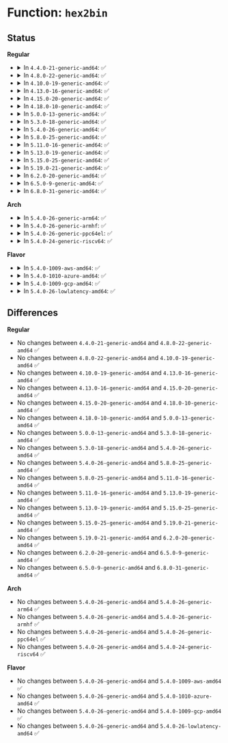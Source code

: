 # Function: <code>hex2bin</code>

## Status
<b>Regular</b>
<ul>
<li>
<details>
<summary>In <code>4.4.0-21-generic-amd64</code>: ✅</summary>

```c
int hex2bin(u8 * dst, const char * src, size_t count)
```

```json
{
  "name": "hex2bin",
  "collision_type": "Unique Global",
  "inline_type": "No",
  "funcs": [
    {
      "addr": 18446744071583044880,
      "name": "hex2bin",
      "external": true,
      "loc": "lib/hexdump.c:47",
      "file": "lib/hexdump.c",
      "inline": "seen, unknown",
      "caller_inline": [],
      "caller_func": [
        "security/keys/trusted.c:datablob_parse",
        "security/keys/encrypted-keys/encrypted.c:encrypted_instantiate",
        "security/keys/encrypted-keys/encrypted.c:encrypted_instantiate",
        "security/keys/encrypted-keys/encrypted.c:encrypted_instantiate"
      ]
    }
  ],
  "symbols": [
    {
      "addr": 18446744071583044880,
      "name": "hex2bin",
      "section": ".text",
      "bind": "STB_GLOBAL",
      "size": 159
    }
  ]
}
```
</details>
</li>
<li>
<details>
<summary>In <code>4.8.0-22-generic-amd64</code>: ✅</summary>

```c
int hex2bin(u8 * dst, const char * src, size_t count)
```

```json
{
  "name": "hex2bin",
  "collision_type": "Unique Global",
  "inline_type": "No",
  "funcs": [
    {
      "addr": 18446744071583338208,
      "name": "hex2bin",
      "external": true,
      "loc": "lib/hexdump.c:47",
      "file": "lib/hexdump.c",
      "inline": "seen, unknown",
      "caller_inline": [],
      "caller_func": [
        "security/keys/trusted.c:datablob_parse",
        "security/keys/encrypted-keys/encrypted.c:encrypted_instantiate",
        "security/keys/encrypted-keys/encrypted.c:encrypted_instantiate",
        "security/keys/encrypted-keys/encrypted.c:encrypted_instantiate"
      ]
    }
  ],
  "symbols": [
    {
      "addr": 18446744071583338208,
      "name": "hex2bin",
      "section": ".text",
      "bind": "STB_GLOBAL",
      "size": 167
    }
  ]
}
```
</details>
</li>
<li>
<details>
<summary>In <code>4.10.0-19-generic-amd64</code>: ✅</summary>

```c
int hex2bin(u8 * dst, const char * src, size_t count)
```

```json
{
  "name": "hex2bin",
  "collision_type": "Unique Global",
  "inline_type": "No",
  "funcs": [
    {
      "addr": 18446744071583463632,
      "name": "hex2bin",
      "external": true,
      "loc": "lib/hexdump.c:47",
      "file": "lib/hexdump.c",
      "inline": "seen, unknown",
      "caller_inline": [],
      "caller_func": [
        "security/keys/trusted.c:datablob_parse",
        "security/keys/encrypted-keys/encrypted.c:encrypted_instantiate",
        "security/keys/encrypted-keys/encrypted.c:encrypted_instantiate",
        "security/keys/encrypted-keys/encrypted.c:encrypted_instantiate"
      ]
    }
  ],
  "symbols": [
    {
      "addr": 18446744071583463632,
      "name": "hex2bin",
      "section": ".text",
      "bind": "STB_GLOBAL",
      "size": 167
    }
  ]
}
```
</details>
</li>
<li>
<details>
<summary>In <code>4.13.0-16-generic-amd64</code>: ✅</summary>

```c
int hex2bin(u8 * dst, const char * src, size_t count)
```

```json
{
  "name": "hex2bin",
  "collision_type": "Unique Global",
  "inline_type": "No",
  "funcs": [
    {
      "addr": 18446744071583485904,
      "name": "hex2bin",
      "external": true,
      "loc": "lib/hexdump.c:47",
      "file": "lib/hexdump.c",
      "inline": "seen, unknown",
      "caller_inline": [],
      "caller_func": [
        "security/keys/trusted.c:datablob_parse",
        "security/keys/encrypted-keys/encrypted.c:encrypted_instantiate",
        "security/keys/encrypted-keys/encrypted.c:encrypted_instantiate",
        "security/keys/encrypted-keys/encrypted.c:encrypted_instantiate"
      ]
    }
  ],
  "symbols": [
    {
      "addr": 18446744071583485904,
      "name": "hex2bin",
      "section": ".text",
      "bind": "STB_GLOBAL",
      "size": 162
    }
  ]
}
```
</details>
</li>
<li>
<details>
<summary>In <code>4.15.0-20-generic-amd64</code>: ✅</summary>

```c
int hex2bin(u8 * dst, const char * src, size_t count)
```

```json
{
  "name": "hex2bin",
  "collision_type": "Unique Global",
  "inline_type": "No",
  "funcs": [
    {
      "addr": 18446744071583666944,
      "name": "hex2bin",
      "external": true,
      "loc": "lib/hexdump.c:48",
      "file": "lib/hexdump.c",
      "inline": "seen, unknown",
      "caller_inline": [],
      "caller_func": [
        "fs/fat/namei_vfat.c:vfat_add_entry",
        "security/keys/trusted.c:datablob_parse",
        "security/keys/encrypted-keys/encrypted.c:encrypted_instantiate",
        "security/keys/encrypted-keys/encrypted.c:encrypted_instantiate",
        "security/keys/encrypted-keys/encrypted.c:encrypted_instantiate"
      ]
    }
  ],
  "symbols": [
    {
      "addr": 18446744071583666944,
      "name": "hex2bin",
      "section": ".text",
      "bind": "STB_GLOBAL",
      "size": 162
    }
  ]
}
```
</details>
</li>
<li>
<details>
<summary>In <code>4.18.0-10-generic-amd64</code>: ✅</summary>

```c
int hex2bin(u8 * dst, const char * src, size_t count)
```

```json
{
  "name": "hex2bin",
  "collision_type": "Unique Global",
  "inline_type": "No",
  "funcs": [
    {
      "addr": 18446744071583886320,
      "name": "hex2bin",
      "external": true,
      "loc": "lib/hexdump.c:48",
      "file": "lib/hexdump.c",
      "inline": "seen, unknown",
      "caller_inline": [],
      "caller_func": [
        "fs/fat/namei_vfat.c:vfat_add_entry",
        "security/keys/trusted.c:datablob_parse",
        "security/keys/encrypted-keys/encrypted.c:encrypted_instantiate",
        "security/keys/encrypted-keys/encrypted.c:encrypted_instantiate",
        "security/keys/encrypted-keys/encrypted.c:encrypted_instantiate"
      ]
    }
  ],
  "symbols": [
    {
      "addr": 18446744071583886320,
      "name": "hex2bin",
      "section": ".text",
      "bind": "STB_GLOBAL",
      "size": 107
    }
  ]
}
```
</details>
</li>
<li>
<details>
<summary>In <code>5.0.0-13-generic-amd64</code>: ✅</summary>

```c
int hex2bin(u8 * dst, const char * src, size_t count)
```

```json
{
  "name": "hex2bin",
  "collision_type": "Unique Global",
  "inline_type": "No",
  "funcs": [
    {
      "addr": 18446744071583970528,
      "name": "hex2bin",
      "external": true,
      "loc": "lib/hexdump.c:48",
      "file": "lib/hexdump.c",
      "inline": "seen, unknown",
      "caller_inline": [],
      "caller_func": [
        "fs/fat/namei_vfat.c:vfat_add_entry",
        "security/keys/trusted.c:datablob_parse",
        "security/keys/encrypted-keys/encrypted.c:encrypted_instantiate",
        "security/keys/encrypted-keys/encrypted.c:encrypted_instantiate",
        "security/keys/encrypted-keys/encrypted.c:encrypted_instantiate"
      ]
    }
  ],
  "symbols": [
    {
      "addr": 18446744071583970528,
      "name": "hex2bin",
      "section": ".text",
      "bind": "STB_GLOBAL",
      "size": 107
    }
  ]
}
```
</details>
</li>
<li>
<details>
<summary>In <code>5.3.0-18-generic-amd64</code>: ✅</summary>

```c
int hex2bin(u8 * dst, const char * src, size_t count)
```

```json
{
  "name": "hex2bin",
  "collision_type": "Unique Global",
  "inline_type": "No",
  "funcs": [
    {
      "addr": 18446744071584151680,
      "name": "hex2bin",
      "external": true,
      "loc": "lib/hexdump.c:44",
      "file": "lib/hexdump.c",
      "inline": "seen, unknown",
      "caller_inline": [],
      "caller_func": [
        "fs/fat/namei_vfat.c:vfat_build_slots",
        "security/keys/trusted.c:datablob_parse",
        "security/keys/encrypted-keys/encrypted.c:encrypted_instantiate",
        "security/keys/encrypted-keys/encrypted.c:encrypted_instantiate",
        "security/keys/encrypted-keys/encrypted.c:encrypted_instantiate"
      ]
    }
  ],
  "symbols": [
    {
      "addr": 18446744071584151680,
      "name": "hex2bin",
      "section": ".text",
      "bind": "STB_GLOBAL",
      "size": 135
    }
  ]
}
```
</details>
</li>
<li>
<details>
<summary>In <code>5.4.0-26-generic-amd64</code>: ✅</summary>

```c
int hex2bin(u8 * dst, const char * src, size_t count)
```

```json
{
  "name": "hex2bin",
  "collision_type": "Unique Global",
  "inline_type": "No",
  "funcs": [
    {
      "addr": 18446744071584272752,
      "name": "hex2bin",
      "external": true,
      "loc": "lib/hexdump.c:44",
      "file": "lib/hexdump.c",
      "inline": "seen, unknown",
      "caller_inline": [],
      "caller_func": [
        "fs/fat/namei_vfat.c:vfat_build_slots",
        "security/keys/trusted.c:datablob_parse",
        "security/keys/encrypted-keys/encrypted.c:encrypted_instantiate",
        "security/keys/encrypted-keys/encrypted.c:encrypted_instantiate",
        "security/keys/encrypted-keys/encrypted.c:encrypted_instantiate"
      ]
    }
  ],
  "symbols": [
    {
      "addr": 18446744071584272752,
      "name": "hex2bin",
      "section": ".text",
      "bind": "STB_GLOBAL",
      "size": 165
    }
  ]
}
```
</details>
</li>
<li>
<details>
<summary>In <code>5.8.0-25-generic-amd64</code>: ✅</summary>

```c
int hex2bin(u8 * dst, const char * src, size_t count)
```

```json
{
  "name": "hex2bin",
  "collision_type": "Unique Global",
  "inline_type": "No",
  "funcs": [
    {
      "addr": 18446744071584683104,
      "name": "hex2bin",
      "external": true,
      "loc": "lib/hexdump.c:44",
      "file": "lib/hexdump.c",
      "inline": "seen, unknown",
      "caller_inline": [],
      "caller_func": [
        "fs/fat/namei_vfat.c:xlate_to_uni",
        "security/keys/trusted-keys/trusted_tpm1.c:datablob_parse",
        "security/keys/trusted-keys/trusted_tpm1.c:getoptions",
        "security/keys/trusted-keys/trusted_tpm1.c:getoptions",
        "security/keys/trusted-keys/trusted_tpm1.c:getoptions",
        "security/keys/encrypted-keys/encrypted.c:encrypted_key_decrypt",
        "security/keys/encrypted-keys/encrypted.c:encrypted_key_decrypt",
        "security/keys/encrypted-keys/encrypted.c:encrypted_key_decrypt"
      ]
    }
  ],
  "symbols": [
    {
      "addr": 18446744071584683104,
      "name": "hex2bin",
      "section": ".text",
      "bind": "STB_GLOBAL",
      "size": 171
    }
  ]
}
```
</details>
</li>
<li>
<details>
<summary>In <code>5.11.0-16-generic-amd64</code>: ✅</summary>

```c
int hex2bin(u8 * dst, const char * src, size_t count)
```

```json
{
  "name": "hex2bin",
  "collision_type": "Unique Global",
  "inline_type": "No",
  "funcs": [
    {
      "addr": 18446744071584800784,
      "name": "hex2bin",
      "external": true,
      "loc": "lib/hexdump.c:45",
      "file": "lib/hexdump.c",
      "inline": "seen, unknown",
      "caller_inline": [],
      "caller_func": [
        "fs/fat/namei_vfat.c:xlate_to_uni",
        "security/keys/trusted-keys/trusted_tpm1.c:datablob_parse",
        "security/keys/trusted-keys/trusted_tpm1.c:getoptions",
        "security/keys/trusted-keys/trusted_tpm1.c:getoptions",
        "security/keys/trusted-keys/trusted_tpm1.c:getoptions",
        "security/keys/encrypted-keys/encrypted.c:encrypted_key_decrypt",
        "security/keys/encrypted-keys/encrypted.c:encrypted_key_decrypt",
        "security/keys/encrypted-keys/encrypted.c:encrypted_key_decrypt"
      ]
    }
  ],
  "symbols": [
    {
      "addr": 18446744071584800784,
      "name": "hex2bin",
      "section": ".text",
      "bind": "STB_GLOBAL",
      "size": 171
    }
  ]
}
```
</details>
</li>
<li>
<details>
<summary>In <code>5.13.0-19-generic-amd64</code>: ✅</summary>

```c
int hex2bin(u8 * dst, const char * src, size_t count)
```

```json
{
  "name": "hex2bin",
  "collision_type": "Unique Global",
  "inline_type": "No",
  "funcs": [
    {
      "addr": 18446744071584844960,
      "name": "hex2bin",
      "external": true,
      "loc": "lib/hexdump.c:45",
      "file": "lib/hexdump.c",
      "inline": "seen, unknown",
      "caller_inline": [],
      "caller_func": [
        "fs/fat/namei_vfat.c:xlate_to_uni",
        "security/keys/trusted-keys/trusted_core.c:datablob_parse",
        "security/keys/trusted-keys/trusted_tpm1.c:getoptions",
        "security/keys/trusted-keys/trusted_tpm1.c:getoptions",
        "security/keys/trusted-keys/trusted_tpm1.c:getoptions",
        "security/keys/trusted-keys/trusted_tpm1.c:getoptions",
        "security/keys/encrypted-keys/encrypted.c:encrypted_key_decrypt",
        "security/keys/encrypted-keys/encrypted.c:encrypted_key_decrypt",
        "security/keys/encrypted-keys/encrypted.c:encrypted_key_decrypt"
      ]
    }
  ],
  "symbols": [
    {
      "addr": 18446744071584844960,
      "name": "hex2bin",
      "section": ".text",
      "bind": "STB_GLOBAL",
      "size": 163
    }
  ]
}
```
</details>
</li>
<li>
<details>
<summary>In <code>5.15.0-25-generic-amd64</code>: ✅</summary>

```c
int hex2bin(u8 * dst, const char * src, size_t count)
```

```json
{
  "name": "hex2bin",
  "collision_type": "Unique Global",
  "inline_type": "No",
  "funcs": [
    {
      "addr": 18446744071585264880,
      "name": "hex2bin",
      "external": true,
      "loc": "lib/hexdump.c:45",
      "file": "lib/hexdump.c",
      "inline": "seen, unknown",
      "caller_inline": [],
      "caller_func": [
        "fs/fat/namei_vfat.c:xlate_to_uni",
        "security/keys/trusted-keys/trusted_core.c:datablob_parse",
        "security/keys/trusted-keys/trusted_tpm1.c:getoptions",
        "security/keys/trusted-keys/trusted_tpm1.c:getoptions",
        "security/keys/trusted-keys/trusted_tpm1.c:getoptions",
        "security/keys/trusted-keys/trusted_tpm1.c:getoptions",
        "security/keys/encrypted-keys/encrypted.c:encrypted_key_decrypt",
        "security/keys/encrypted-keys/encrypted.c:encrypted_key_decrypt",
        "security/keys/encrypted-keys/encrypted.c:encrypted_key_decrypt"
      ]
    }
  ],
  "symbols": [
    {
      "addr": 18446744071585264880,
      "name": "hex2bin",
      "section": ".text",
      "bind": "STB_GLOBAL",
      "size": 163
    }
  ]
}
```
</details>
</li>
<li>
<details>
<summary>In <code>5.19.0-21-generic-amd64</code>: ✅</summary>

```c
int hex2bin(u8 * dst, const char * src, size_t count)
```

```json
{
  "name": "hex2bin",
  "collision_type": "Unique Global",
  "inline_type": "No",
  "funcs": [
    {
      "addr": 18446744071586109440,
      "name": "hex2bin",
      "external": true,
      "loc": "lib/hexdump.c:63",
      "file": "lib/hexdump.c",
      "inline": "seen, unknown",
      "caller_inline": [],
      "caller_func": [
        "fs/fat/namei_vfat.c:xlate_to_uni",
        "security/keys/trusted-keys/trusted_core.c:datablob_parse",
        "security/keys/trusted-keys/trusted_tpm1.c:getoptions",
        "security/keys/trusted-keys/trusted_tpm1.c:getoptions",
        "security/keys/trusted-keys/trusted_tpm1.c:getoptions",
        "security/keys/trusted-keys/trusted_tpm1.c:getoptions",
        "security/keys/encrypted-keys/encrypted.c:encrypted_key_decrypt",
        "security/keys/encrypted-keys/encrypted.c:encrypted_key_decrypt",
        "security/keys/encrypted-keys/encrypted.c:encrypted_key_decrypt",
        "crypto/asymmetric_keys/asymmetric_type.c:asymmetric_key_hex_to_key_id"
      ]
    }
  ],
  "symbols": [
    {
      "addr": 18446744071586109440,
      "name": "hex2bin",
      "section": ".text",
      "bind": "STB_GLOBAL",
      "size": 274
    }
  ]
}
```
</details>
</li>
<li>
<details>
<summary>In <code>6.2.0-20-generic-amd64</code>: ✅</summary>

```c
int hex2bin(u8 * dst, const char * src, size_t count)
```

```json
{
  "name": "hex2bin",
  "collision_type": "Unique Global",
  "inline_type": "No",
  "funcs": [
    {
      "addr": 18446744071587095040,
      "name": "hex2bin",
      "external": true,
      "loc": "lib/hexdump.c:63",
      "file": "lib/hexdump.c",
      "inline": "seen, unknown",
      "caller_inline": [],
      "caller_func": [
        "fs/fat/namei_vfat.c:xlate_to_uni",
        "security/keys/trusted-keys/trusted_core.c:datablob_parse",
        "security/keys/trusted-keys/trusted_tpm1.c:getoptions",
        "security/keys/trusted-keys/trusted_tpm1.c:getoptions",
        "security/keys/trusted-keys/trusted_tpm1.c:getoptions",
        "security/keys/trusted-keys/trusted_tpm1.c:getoptions",
        "security/keys/encrypted-keys/encrypted.c:encrypted_instantiate",
        "security/keys/encrypted-keys/encrypted.c:encrypted_key_decrypt",
        "security/keys/encrypted-keys/encrypted.c:encrypted_key_decrypt",
        "security/keys/encrypted-keys/encrypted.c:encrypted_key_decrypt",
        "crypto/asymmetric_keys/asymmetric_type.c:asymmetric_key_hex_to_key_id"
      ]
    }
  ],
  "symbols": [
    {
      "addr": 18446744071587095040,
      "name": "hex2bin",
      "section": ".text",
      "bind": "STB_GLOBAL",
      "size": 274
    }
  ]
}
```
</details>
</li>
<li>
<details>
<summary>In <code>6.5.0-9-generic-amd64</code>: ✅</summary>

```c
int hex2bin(u8 * dst, const char * src, size_t count)
```

```json
{
  "name": "hex2bin",
  "collision_type": "Unique Global",
  "inline_type": "No",
  "funcs": [
    {
      "addr": 18446744071587355120,
      "name": "hex2bin",
      "external": true,
      "loc": "lib/hexdump.c:63",
      "file": "lib/hexdump.c",
      "inline": "seen, unknown",
      "caller_inline": [],
      "caller_func": [
        "fs/fat/namei_vfat.c:xlate_to_uni",
        "security/keys/trusted-keys/trusted_core.c:datablob_parse",
        "security/keys/trusted-keys/trusted_tpm1.c:getoptions",
        "security/keys/trusted-keys/trusted_tpm1.c:getoptions",
        "security/keys/trusted-keys/trusted_tpm1.c:getoptions",
        "security/keys/trusted-keys/trusted_tpm1.c:getoptions",
        "security/keys/encrypted-keys/encrypted.c:encrypted_instantiate",
        "security/keys/encrypted-keys/encrypted.c:encrypted_key_decrypt",
        "security/keys/encrypted-keys/encrypted.c:encrypted_key_decrypt",
        "security/keys/encrypted-keys/encrypted.c:encrypted_key_decrypt",
        "crypto/asymmetric_keys/asymmetric_type.c:asymmetric_key_hex_to_key_id"
      ]
    }
  ],
  "symbols": [
    {
      "addr": 18446744071587355120,
      "name": "hex2bin",
      "section": ".text",
      "bind": "STB_GLOBAL",
      "size": 274
    }
  ]
}
```
</details>
</li>
<li>
<details>
<summary>In <code>6.8.0-31-generic-amd64</code>: ✅</summary>

```c
int hex2bin(u8 * dst, const char * src, size_t count)
```

```json
{
  "name": "hex2bin",
  "collision_type": "Unique Global",
  "inline_type": "No",
  "funcs": [
    {
      "addr": 18446744071587641440,
      "name": "hex2bin",
      "external": true,
      "loc": "lib/hexdump.c:63",
      "file": "lib/hexdump.c",
      "inline": "seen, unknown",
      "caller_inline": [],
      "caller_func": [
        "fs/fat/namei_vfat.c:xlate_to_uni",
        "security/keys/trusted-keys/trusted_core.c:datablob_parse",
        "security/keys/trusted-keys/trusted_tpm1.c:getoptions",
        "security/keys/trusted-keys/trusted_tpm1.c:getoptions",
        "security/keys/trusted-keys/trusted_tpm1.c:getoptions",
        "security/keys/trusted-keys/trusted_tpm1.c:getoptions",
        "security/keys/encrypted-keys/encrypted.c:encrypted_instantiate",
        "security/keys/encrypted-keys/encrypted.c:encrypted_key_decrypt",
        "security/keys/encrypted-keys/encrypted.c:encrypted_key_decrypt",
        "security/keys/encrypted-keys/encrypted.c:encrypted_key_decrypt",
        "crypto/asymmetric_keys/asymmetric_type.c:asymmetric_key_hex_to_key_id"
      ]
    }
  ],
  "symbols": [
    {
      "addr": 18446744071587641440,
      "name": "hex2bin",
      "section": ".text",
      "bind": "STB_GLOBAL",
      "size": 274
    }
  ]
}
```
</details>
</li>
</ul>
<b>Arch</b>
<ul>
<li>
<details>
<summary>In <code>5.4.0-26-generic-arm64</code>: ✅</summary>

```c
int hex2bin(u8 * dst, const char * src, size_t count)
```

```json
{
  "name": "hex2bin",
  "collision_type": "Unique Global",
  "inline_type": "No",
  "funcs": [
    {
      "addr": 18446603336496159160,
      "name": "hex2bin",
      "external": true,
      "loc": "lib/hexdump.c:44",
      "file": "lib/hexdump.c",
      "inline": "seen, unknown",
      "caller_inline": [],
      "caller_func": [
        "fs/fat/namei_vfat.c:vfat_build_slots",
        "security/keys/trusted.c:datablob_parse",
        "security/keys/encrypted-keys/encrypted.c:encrypted_instantiate",
        "security/keys/encrypted-keys/encrypted.c:encrypted_instantiate",
        "security/keys/encrypted-keys/encrypted.c:encrypted_instantiate"
      ]
    }
  ],
  "symbols": [
    {
      "addr": 18446603336496159160,
      "name": "hex2bin",
      "section": ".text",
      "bind": "STB_GLOBAL",
      "size": 172
    }
  ]
}
```
</details>
</li>
<li>
<details>
<summary>In <code>5.4.0-26-generic-armhf</code>: ✅</summary>

```c
int hex2bin(u8 * dst, const char * src, size_t count)
```

```json
{
  "name": "hex2bin",
  "collision_type": "Unique Global",
  "inline_type": "No",
  "funcs": [
    {
      "addr": 3229479808,
      "name": "hex2bin",
      "external": true,
      "loc": "lib/hexdump.c:44",
      "file": "lib/hexdump.c",
      "inline": "seen, unknown",
      "caller_inline": [],
      "caller_func": [
        "fs/fat/namei_vfat.c:vfat_build_slots",
        "security/keys/trusted.c:datablob_parse",
        "security/keys/trusted.c:getoptions",
        "security/keys/trusted.c:getoptions",
        "security/keys/trusted.c:getoptions",
        "security/keys/trusted.c:getoptions",
        "security/keys/encrypted-keys/encrypted.c:encrypted_instantiate",
        "security/keys/encrypted-keys/encrypted.c:encrypted_instantiate",
        "security/keys/encrypted-keys/encrypted.c:encrypted_instantiate"
      ]
    }
  ],
  "symbols": [
    {
      "addr": 3229479808,
      "name": "hex2bin",
      "section": ".text",
      "bind": "STB_GLOBAL",
      "size": 136
    }
  ]
}
```
</details>
</li>
<li>
<details>
<summary>In <code>5.4.0-26-generic-ppc64el</code>: ✅</summary>

```c
int hex2bin(u8 * dst, const char * src, size_t count)
```

```json
{
  "name": "hex2bin",
  "collision_type": "Unique Global",
  "inline_type": "No",
  "funcs": [
    {
      "addr": 13835058055290422720,
      "name": "hex2bin",
      "external": true,
      "loc": "lib/hexdump.c:44",
      "file": "lib/hexdump.c",
      "inline": "seen, unknown",
      "caller_inline": [],
      "caller_func": [
        "fs/fat/namei_vfat.c:vfat_build_slots",
        "security/keys/trusted.c:datablob_parse",
        "security/keys/encrypted-keys/encrypted.c:encrypted_instantiate",
        "security/keys/encrypted-keys/encrypted.c:encrypted_instantiate",
        "security/keys/encrypted-keys/encrypted.c:encrypted_instantiate"
      ]
    }
  ],
  "symbols": [
    {
      "addr": 13835058055290422720,
      "name": "hex2bin",
      "section": ".text",
      "bind": "STB_GLOBAL",
      "size": 328
    }
  ]
}
```
</details>
</li>
<li>
<details>
<summary>In <code>5.4.0-24-generic-riscv64</code>: ✅</summary>

```c
int hex2bin(u8 * dst, const char * src, size_t count)
```

```json
{
  "name": "hex2bin",
  "collision_type": "Unique Global",
  "inline_type": "No",
  "funcs": [
    {
      "addr": 18446743936275211428,
      "name": "hex2bin",
      "external": true,
      "loc": "lib/hexdump.c:44",
      "file": "lib/hexdump.c",
      "inline": "seen, unknown",
      "caller_inline": [],
      "caller_func": [
        "fs/fat/namei_vfat.c:vfat_build_slots",
        "security/keys/trusted.c:datablob_parse",
        "security/keys/encrypted-keys/encrypted.c:encrypted_instantiate",
        "security/keys/encrypted-keys/encrypted.c:encrypted_instantiate",
        "security/keys/encrypted-keys/encrypted.c:encrypted_instantiate"
      ]
    }
  ],
  "symbols": [
    {
      "addr": 18446743936275211428,
      "name": "hex2bin",
      "section": ".text",
      "bind": "STB_GLOBAL",
      "size": 186
    }
  ]
}
```
</details>
</li>
</ul>
<b>Flavor</b>
<ul>
<li>
<details>
<summary>In <code>5.4.0-1009-aws-amd64</code>: ✅</summary>

```c
int hex2bin(u8 * dst, const char * src, size_t count)
```

```json
{
  "name": "hex2bin",
  "collision_type": "Unique Global",
  "inline_type": "No",
  "funcs": [
    {
      "addr": 18446744071584241488,
      "name": "hex2bin",
      "external": true,
      "loc": "lib/hexdump.c:44",
      "file": "lib/hexdump.c",
      "inline": "seen, unknown",
      "caller_inline": [],
      "caller_func": [
        "fs/fat/namei_vfat.c:vfat_build_slots",
        "security/keys/trusted.c:datablob_parse",
        "security/keys/encrypted-keys/encrypted.c:encrypted_instantiate",
        "security/keys/encrypted-keys/encrypted.c:encrypted_instantiate",
        "security/keys/encrypted-keys/encrypted.c:encrypted_instantiate"
      ]
    }
  ],
  "symbols": [
    {
      "addr": 18446744071584241488,
      "name": "hex2bin",
      "section": ".text",
      "bind": "STB_GLOBAL",
      "size": 165
    }
  ]
}
```
</details>
</li>
<li>
<details>
<summary>In <code>5.4.0-1010-azure-amd64</code>: ✅</summary>

```c
int hex2bin(u8 * dst, const char * src, size_t count)
```

```json
{
  "name": "hex2bin",
  "collision_type": "Unique Global",
  "inline_type": "No",
  "funcs": [
    {
      "addr": 18446744071584176688,
      "name": "hex2bin",
      "external": true,
      "loc": "lib/hexdump.c:44",
      "file": "lib/hexdump.c",
      "inline": "seen, unknown",
      "caller_inline": [],
      "caller_func": [
        "fs/fat/namei_vfat.c:vfat_build_slots",
        "security/keys/trusted.c:datablob_parse",
        "security/keys/encrypted-keys/encrypted.c:encrypted_instantiate",
        "security/keys/encrypted-keys/encrypted.c:encrypted_instantiate",
        "security/keys/encrypted-keys/encrypted.c:encrypted_instantiate"
      ]
    }
  ],
  "symbols": [
    {
      "addr": 18446744071584176688,
      "name": "hex2bin",
      "section": ".text",
      "bind": "STB_GLOBAL",
      "size": 165
    }
  ]
}
```
</details>
</li>
<li>
<details>
<summary>In <code>5.4.0-1009-gcp-amd64</code>: ✅</summary>

```c
int hex2bin(u8 * dst, const char * src, size_t count)
```

```json
{
  "name": "hex2bin",
  "collision_type": "Unique Global",
  "inline_type": "No",
  "funcs": [
    {
      "addr": 18446744071584225248,
      "name": "hex2bin",
      "external": true,
      "loc": "lib/hexdump.c:44",
      "file": "lib/hexdump.c",
      "inline": "seen, unknown",
      "caller_inline": [],
      "caller_func": [
        "fs/fat/namei_vfat.c:vfat_build_slots",
        "security/keys/trusted.c:datablob_parse",
        "security/keys/encrypted-keys/encrypted.c:encrypted_instantiate",
        "security/keys/encrypted-keys/encrypted.c:encrypted_instantiate",
        "security/keys/encrypted-keys/encrypted.c:encrypted_instantiate"
      ]
    }
  ],
  "symbols": [
    {
      "addr": 18446744071584225248,
      "name": "hex2bin",
      "section": ".text",
      "bind": "STB_GLOBAL",
      "size": 165
    }
  ]
}
```
</details>
</li>
<li>
<details>
<summary>In <code>5.4.0-26-lowlatency-amd64</code>: ✅</summary>

```c
int hex2bin(u8 * dst, const char * src, size_t count)
```

```json
{
  "name": "hex2bin",
  "collision_type": "Unique Global",
  "inline_type": "No",
  "funcs": [
    {
      "addr": 18446744071584330080,
      "name": "hex2bin",
      "external": true,
      "loc": "lib/hexdump.c:44",
      "file": "lib/hexdump.c",
      "inline": "seen, unknown",
      "caller_inline": [],
      "caller_func": [
        "fs/fat/namei_vfat.c:vfat_build_slots",
        "security/keys/trusted.c:datablob_parse",
        "security/keys/encrypted-keys/encrypted.c:encrypted_instantiate",
        "security/keys/encrypted-keys/encrypted.c:encrypted_instantiate",
        "security/keys/encrypted-keys/encrypted.c:encrypted_instantiate"
      ]
    }
  ],
  "symbols": [
    {
      "addr": 18446744071584330080,
      "name": "hex2bin",
      "section": ".text",
      "bind": "STB_GLOBAL",
      "size": 165
    }
  ]
}
```
</details>
</li>
</ul>

## Differences
<b>Regular</b>
<ul>
<li>
No changes between <code>4.4.0-21-generic-amd64</code> and <code>4.8.0-22-generic-amd64</code> ✅
</li>
<li>
No changes between <code>4.8.0-22-generic-amd64</code> and <code>4.10.0-19-generic-amd64</code> ✅
</li>
<li>
No changes between <code>4.10.0-19-generic-amd64</code> and <code>4.13.0-16-generic-amd64</code> ✅
</li>
<li>
No changes between <code>4.13.0-16-generic-amd64</code> and <code>4.15.0-20-generic-amd64</code> ✅
</li>
<li>
No changes between <code>4.15.0-20-generic-amd64</code> and <code>4.18.0-10-generic-amd64</code> ✅
</li>
<li>
No changes between <code>4.18.0-10-generic-amd64</code> and <code>5.0.0-13-generic-amd64</code> ✅
</li>
<li>
No changes between <code>5.0.0-13-generic-amd64</code> and <code>5.3.0-18-generic-amd64</code> ✅
</li>
<li>
No changes between <code>5.3.0-18-generic-amd64</code> and <code>5.4.0-26-generic-amd64</code> ✅
</li>
<li>
No changes between <code>5.4.0-26-generic-amd64</code> and <code>5.8.0-25-generic-amd64</code> ✅
</li>
<li>
No changes between <code>5.8.0-25-generic-amd64</code> and <code>5.11.0-16-generic-amd64</code> ✅
</li>
<li>
No changes between <code>5.11.0-16-generic-amd64</code> and <code>5.13.0-19-generic-amd64</code> ✅
</li>
<li>
No changes between <code>5.13.0-19-generic-amd64</code> and <code>5.15.0-25-generic-amd64</code> ✅
</li>
<li>
No changes between <code>5.15.0-25-generic-amd64</code> and <code>5.19.0-21-generic-amd64</code> ✅
</li>
<li>
No changes between <code>5.19.0-21-generic-amd64</code> and <code>6.2.0-20-generic-amd64</code> ✅
</li>
<li>
No changes between <code>6.2.0-20-generic-amd64</code> and <code>6.5.0-9-generic-amd64</code> ✅
</li>
<li>
No changes between <code>6.5.0-9-generic-amd64</code> and <code>6.8.0-31-generic-amd64</code> ✅
</li>
</ul>
<b>Arch</b>
<ul>
<li>
No changes between <code>5.4.0-26-generic-amd64</code> and <code>5.4.0-26-generic-arm64</code> ✅
</li>
<li>
No changes between <code>5.4.0-26-generic-amd64</code> and <code>5.4.0-26-generic-armhf</code> ✅
</li>
<li>
No changes between <code>5.4.0-26-generic-amd64</code> and <code>5.4.0-26-generic-ppc64el</code> ✅
</li>
<li>
No changes between <code>5.4.0-26-generic-amd64</code> and <code>5.4.0-24-generic-riscv64</code> ✅
</li>
</ul>
<b>Flavor</b>
<ul>
<li>
No changes between <code>5.4.0-26-generic-amd64</code> and <code>5.4.0-1009-aws-amd64</code> ✅
</li>
<li>
No changes between <code>5.4.0-26-generic-amd64</code> and <code>5.4.0-1010-azure-amd64</code> ✅
</li>
<li>
No changes between <code>5.4.0-26-generic-amd64</code> and <code>5.4.0-1009-gcp-amd64</code> ✅
</li>
<li>
No changes between <code>5.4.0-26-generic-amd64</code> and <code>5.4.0-26-lowlatency-amd64</code> ✅
</li>
</ul>
